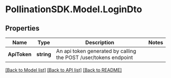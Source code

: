 
# PollinationSDK.Model.LoginDto

## Properties

Name | Type | Description | Notes
------------ | ------------- | ------------- | -------------
**ApiToken** | **string** | An api token generated by calling the POST /user/tokens endpoint | 

[[Back to Model list]](../README.md#documentation-for-models)
[[Back to API list]](../README.md#documentation-for-api-endpoints)
[[Back to README]](../README.md)

